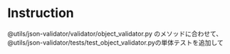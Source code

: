 # Instruction

 @utils/json-validator/validator/object_validator.py 
  のメソッドに合わせて、@utils/json-validator/tests/test_object_validator.pyの単体テストを追加して